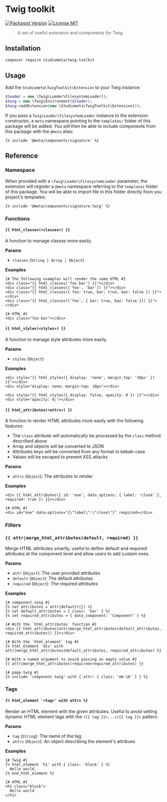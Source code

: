 # Twig toolkit

[![Packagist Version](https://img.shields.io/github/v/release/studiometa/twig-toolkit?include_prereleases&label=packagist&style=flat-square)](https://packagist.org/packages/studiometa/twig-toolkit)
[![License MIT](https://img.shields.io/packagist/l/studiometa/twig-toolkit?style=flat-square)](https://github.com/studiometa/twig-toolkit/blob/master/LICENSE)

> A set of useful extension and components for Twig.

## Installation

```bash
composer require studiometa/twig-toolkit
```

## Usage

Add the `Studiometa\TwigToolkit\Extension` to your Twig instance:

```php
$loader = new \Twig\Loader\FilesystemLoader();
$twig = new \Twig\Environment($loader);
$twig->addExtension(new \Studiometa\TwigToolkit\Extension());
```

If you pass a `Twig\Loader\FilesystemLoader` instance to the extension constructor, a `meta` namespace pointing to the `templates/` folder of this package will be added. You will then be able to include components from this package with the `@meta` alias:

```twig
{% include '@meta/components/signature' %}
```

## Reference

### Namespace

When provided with a `\Twig\Loader\FilesystemLoader` parameter, the extension will register a `@meta` namespace referring to the `templates` folder of this package. You will be able to import file in this folder directly from you project's templates:

```twig
{% include '@meta/components/signature.twig' %}
```

### Functions

#### `{{ html_classes(<classes>) }}`

A function to manage classes more easily.

**Params**
- `classes` (`String | Array | Object`)

**Examples**
```twig
{# The following examples will render the same HTML #}
<div class="{{ html_classes('foo bar') }}"></div>
<div class="{{ html_classes(['foo', 'bar']) }}"></div>
<div class="{{ html_classes({ foo: true, bar: true, baz: false }) }}"></div>
<div class="{{ html_classes(['foo', { bar: true, baz: false }]) }}"></div>

{# HTML #}
<div class="foo bar"></div>
```

#### `{{ html_styles(<styles>) }}`

A function to manage style attributes more easily.

**Params**
- `styles` (`Object`)

**Examples**
```twig
<div style="{{ html_styles({ display: 'none', margin_top: '10px' }) }}"></div>
<div style="display: none; margin-top: 10px"></div>

<div style="{{ html_styles({ display: false, opacity: 0 }) }}"></div>
<div style="opacity: 0;"></div>
```

#### `{{ html_attributes(<attrs>) }}`

A function to render HTML attributes more easily with the following features:

- The `class` attribute will automatically be processed by the `class` method described above
- Array and objects will be converted to JSON
- Attributes keys will be converted from any format to kebab-case
- Values will be escaped to prevent XSS attacks

**Params**
- `attrs` (`Object`): The attributes to render

**Examples**
```twig
<div {{ html_attributes({ id: 'one', data_options: { label: 'close' }, required: true }) }}></div>

{# HTML #}
<div id="one" data-options="{\"label\":\"close\"}" required></div>
```

### Filters

### `{{ attr|merge_html_attributes(default, required) }}`

Merge HTML attributes smartly, useful to define default and required attributes at the component level and allow users to add custom ones.

**Params**
- `attr` (`Object`): The user provided attributes
- `default` (`Object`): The default attributes
- `required` (`Object`): The required attributes

**Examples**
```twig
{# component.twig #}
{% set attributes = attr|default({}) %}
{% set default_attributes = { class: 'bar' } %}
{% set required_attributes = { data_component: 'Component' } %}

{# With the `html_attributes` function #}
<div {{ html_attributes(attr|merge_html_attributes(default_attributes, required_attributes)) }}></div>

{# With the `html_element` tag #}
{% html_element 'div' with attr|merge_html_attributes(default_attributes, required_attributes) %}

{# With a named argument to avoid passing an empty value #}
{{ attr|merge_html_attributes(required=required_attributes) }}

{# page.twig #}
{% include 'component.twig' with { attr: { class: 'mb-10' } } %}
```

### Tags

#### `{% html_element '<tag>' with attrs %}`

Render an HTML element with the given attributes. Useful to avoid setting dynamic HTML element tags with the `<{{ tag }}>...</{{ tag }}>` pattern.

**Params**
- `tag` (`String`): The name of the tag
- `attrs` (`Object`): An object describing the element's attribues

**Examples**
```twig
{# Twig #}
{% html_element 'h1' with { class: 'block' } %}
  Hello world
{% end_html_element %}

{# HTML #}
<h1 class="block">
  Hello world
</h1>
```
